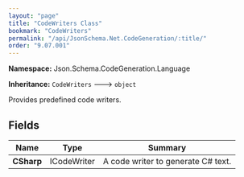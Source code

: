 ```yaml
---
layout: "page"
title: "CodeWriters Class"
bookmark: "CodeWriters"
permalink: "/api/JsonSchema.Net.CodeGeneration/:title/"
order: "9.07.001"
---
```

**Namespace:** Json.Schema.CodeGeneration.Language

**Inheritance:**
`CodeWriters`
 🡒 
`object`

Provides predefined code writers.

## Fields

| Name | Type | Summary |
|---|---|---|
| **CSharp** | ICodeWriter | A code writer to generate C# text. |

